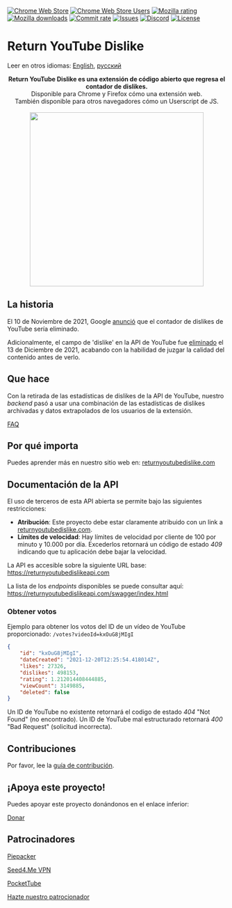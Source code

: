 [![Chrome Web Store](https://img.shields.io/chrome-web-store/stars/gebbhagfogifgggkldgodflihgfeippi?label=Chrome%20Rating&style=flat&logo=google)](https://chrome.google.com/webstore/detail/youtube-dislike-button/gebbhagfogifgggkldgodflihgfeippi/)
[![Chrome Web Store Users](https://img.shields.io/chrome-web-store/users/gebbhagfogifgggkldgodflihgfeippi?label=Chrome%20Users&style=flat&logo=google)](https://chrome.google.com/webstore/detail/youtube-dislike-button/gebbhagfogifgggkldgodflihgfeippi/)
[![Mozilla rating](https://img.shields.io/amo/stars/return-youtube-dislikes?label=Firefox%20Rating&style=flat&logo=firefox)](https://addons.mozilla.org/en-US/firefox/addon/return-youtube-dislikes/)
[![Mozilla downloads](https://img.shields.io/amo/users/return-youtube-dislikes?label=Firefox%20Users&style=flat&logo=firefox)](https://addons.mozilla.org/en-US/firefox/addon/return-youtube-dislikes/)
[![Commit rate](https://img.shields.io/github/commit-activity/m/Anarios/return-youtube-dislike?label=Commits&style=flat)](https://github.com/Anarios/return-youtube-dislike/commits/main)
[![Issues](https://img.shields.io/github/issues/Anarios/return-youtube-dislike?style=flat&label=Issues)](https://github.com/Anarios/return-youtube-dislike/issues)
[![Discord](https://img.shields.io/discord/909435648170160229?label=Discord&style=flat&logo=discord)](https://discord.gg/UMxyMmCgfF)
[![License](https://img.shields.io/badge/License-GPLv3-blue.svg?style=flat)](https://github.com/Anarios/return-youtube-dislike/blob/main/LICENSE)


# Return YouTube Dislike

Leer en otros idiomas: [English](README.md), [русский](READMEru.md)
<p align="center">
    <b>Return YouTube Dislike es una extensión de código abierto que regresa el contador de dislikes.</b><br>
    Disponible para Chrome y Firefox cómo una extensión web.<br>
    También disponible para otros navegadores cómo un Userscript de JS.<br><br>
    <img width="400px" src="https://user-images.githubusercontent.com/18729296/141743755-2be73297-250e-4cd1-ac93-8978c5a39d10.png"/>
</p>

## La historia

El 10 de Noviembre de 2021, Google [anunció](https://blog.youtube/news-and-events/update-to-youtube/) que el contador de dislikes de YouTube sería eliminado.  

Adicionalmente, el campo de 'dislike' en la API de YouTube fue [eliminado](https://support.google.com/youtube/thread/134791097/update-to-youtube-dislike-counts) el 13 de Diciembre de 2021, acabando con la habilidad de juzgar la calidad del contenido antes de verlo.

## Que hace

Con la retirada de las estadísticas de dislikes de la API de YouTube, nuestro *backend* pasó a usar una combinación de las estadísticas de dislikes archivadas y datos extrapolados de los usuarios de la extensión.

[FAQ](https://github.com/Anarios/return-youtube-dislike/blob/main/Docs/FAQ.md)

## Por qué importa

Puedes aprender más en nuestro sitio web en: [returnyoutubedislike.com](https://www.returnyoutubedislike.com/)

## Documentación de la API

El uso de terceros de esta API abierta se permite bajo las siguientes restricciones:

- **Atribución**: Este proyecto debe estar claramente atribuido con un link a [returnyoutubedislike.com](https://returnyoutubedislike.com/).
- **Límites de velocidad**: Hay límites de velocidad por cliente de 100 por minuto y 10.000 por día. Excederlos retornará un código de estado *409* indicando que tu aplicación debe bajar la velocidad.

La API es accesible sobre la siguiente URL base:  
https://returnyoutubedislikeapi.com  

La lista de los *endpoints* disponibles se puede consultar aquí:
https://returnyoutubedislikeapi.com/swagger/index.html

### Obtener votos
Ejemplo para obtener los votos del ID de un vídeo de YouTube proporcionado:
`/votes?videoId=kxOuG8jMIgI`

```json
{
    "id": "kxOuG8jMIgI",
    "dateCreated": "2021-12-20T12:25:54.418014Z",
    "likes": 27326,
    "dislikes": 498153,
    "rating": 1.212014408444885,
    "viewCount": 3149885,
    "deleted": false
}
```


Un ID de YouTube no existente retornará el codigo de estado *404* "Not Found" (no encontrado).
Un ID de YouTube mal estructurado retornará *400* "Bad Request" (solicitud incorrecta).



<!---
## API documentation

You can view all documentation on our website.
[https://returnyoutubedislike.com/documentation/](https://returnyoutubedislike.com/documentation/) -->


## Contribuciones

Por favor, lee la [guía de contribución](https://github.com/Anarios/return-youtube-dislike/blob/main/CONTRIBUTING.md).

## ¡Apoya este proyecto!

Puedes apoyar este proyecto donándonos en el enlace inferior:

[Donar](https://returnyoutubedislike.com/donate)

## Patrocinadores
[Piepacker](https://piepacker.com)

[Seed4.Me VPN](https://www.seed4.me/users/register?gift=ReturnYoutubeDislike)

[PocketTube](https://yousub.info/?utm_source=returnyoutubedislike)

[Hazte nuestro patrocionador](https://www.patreon.com/join/returnyoutubedislike/checkout?rid=8008601)
